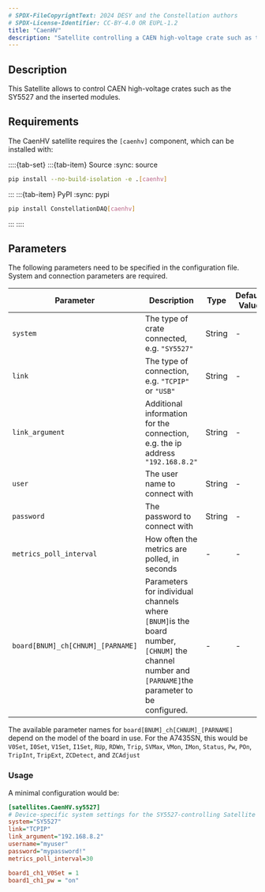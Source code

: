 ```yaml
---
# SPDX-FileCopyrightText: 2024 DESY and the Constellation authors
# SPDX-License-Identifier: CC-BY-4.0 OR EUPL-1.2
title: "CaenHV"
description: "Satellite controlling a CAEN high-voltage crate such as the SY5527 and its modules"
---
```


## Description

This Satellite allows to control CAEN high-voltage crates such as the SY5527 and the inserted modules.

## Requirements

The CaenHV satellite requires the `[caenhv]` component, which can be installed with:

::::{tab-set}
:::{tab-item} Source
:sync: source

```sh
pip install --no-build-isolation -e .[caenhv]
```

:::
:::{tab-item} PyPI
:sync: pypi

```sh
pip install ConstellationDAQ[caenhv]
```

:::
::::

## Parameters

The following parameters need to be specified in the configuration file. System and connection parameters are required.

| Parameter | Description | Type | Default Value |
|-----------|-------------|------|---------------|
| `system` | The type of crate connected, e.g. `"SY5527"` | String | - |
| `link` | The type of connection, e.g. `"TCPIP"` or `"USB"` | String | - |
| `link_argument` | Additional information for the connection, e.g. the ip address `"192.168.8.2"` | String | - |
| `user` | The user name to connect with | String | - |
| `password` | The password to connect with | String | - |
| `metrics_poll_interval` | How often the metrics are polled, in seconds | - | - |
| `board[BNUM]_ch[CHNUM]_[PARNAME]` | Parameters for individual channels where `[BNUM]`is the board number, `[CHNUM]` the channel number and `[PARNAME]`the parameter to be configured. | - | - |

The available parameter names for `board[BNUM]_ch[CHNUM]_[PARNAME]` depend on the model of the board in use. For the A7435SN, this would be `V0Set`, `I0Set`, `V1Set`, `I1Set`, `RUp`, `RDWn`, `Trip`, `SVMax`, `VMon`, `IMon`, `Status`, `Pw`, `POn`, `TripInt`, `TripExt`, `ZCDetect`, and `ZCAdjust`

### Usage

A minimal configuration would be:

```ini
[satellites.CaenHV.sy5527]
# Device-specific system settings for the SY5527-controlling Satellite
system="SY5527"
link="TCPIP"
link_argument="192.168.8.2"
username="myuser"
password="mypassword!"
metrics_poll_interval=30

board1_ch1_V0Set = 1
board1_ch1_pw = "on"
```
